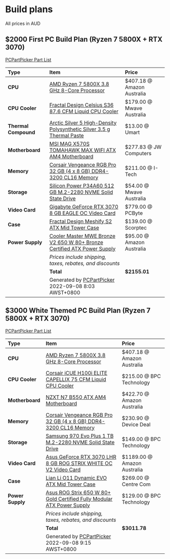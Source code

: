 # Build plans
All prices in AUD
## $2000 First PC Build Plan (Ryzen 7 5800X + RTX 3070)
[PCPartPicker Part List](https://au.pcpartpicker.com/list/rRFJNc)

| Type                 | Item                                                                                                                                                                                                           | Price                      |
|:-------------------- |:-------------------------------------------------------------------------------------------------------------------------------------------------------------------------------------------------------------- |:-------------------------- |
| **CPU**              | [AMD Ryzen 7 5800X 3.8 GHz 8-Core Processor](https://au.pcpartpicker.com/product/qtvqqs/amd-ryzen-7-5800x-38-ghz-8-core-processor-100-100000063wof)                                                            | $407.18 @ Amazon Australia |
| **CPU Cooler**       | [Fractal Design Celsius S36 87.6 CFM Liquid CPU Cooler](https://au.pcpartpicker.com/product/NMtWGX/fractal-design-celsius-s36-876-cfm-liquid-cpu-cooler-fd-wcu-celsius-s36-bk)                                 | $179.00 @ Mwave Australia  |
| **Thermal Compound** | [Arctic Silver 5 High-Density Polysynthetic Silver 3.5 g Thermal Paste](https://au.pcpartpicker.com/product/6RrG3C/arctic-silver-thermal-paste-as535g)                                                         | $13.00 @ Umart             |
| **Motherboard**      | [MSI MAG X570S TOMAHAWK MAX WIFI ATX AM4 Motherboard](https://au.pcpartpicker.com/product/9BGbt6/msi-mag-x570s-tomahawk-max-wifi-atx-am4-motherboard-mag-x570s-tomahawk-max-wifi)                              | $277.83 @ JW Computers     |
| **Memory**           | [Corsair Vengeance RGB Pro 32 GB (4 x 8 GB) DDR4-3200 CL16 Memory](https://au.pcpartpicker.com/product/3yQG3C/corsair-vengeance-rgb-pro-32gb-4-x-8gb-ddr4-3200-memory-cmw32gx4m4c3200c16)                      | $211.00 @ I-Tech           |
| **Storage**          | [Silicon Power P34A60 512 GB M.2-2280 NVME Solid State Drive](https://au.pcpartpicker.com/product/94gQzy/silicon-power-p34a60-512-gb-m2-2280-nvme-solid-state-drive-sp512gbp34a60m28)                          | $54.00 @ Mwave Australia   |
| **Video Card**       | [Gigabyte GeForce RTX 3070 8 GB EAGLE OC Video Card](https://au.pcpartpicker.com/product/ktvqqs/gigabyte-geforce-rtx-3070-8-gb-eagle-oc-video-card-gv-n3070eagle-oc-8gd)                                       | $779.00 @ PCByte           |
| **Case**             | [Fractal Design Meshify S2 ATX Mid Tower Case](https://au.pcpartpicker.com/product/mMkj4D/fractal-design-meshify-s2-black-tg-atx-mid-tower-case-fd-ca-mesh-s2-bko-tgl)                                         | $139.00 @ Scorptec         |
| **Power Supply**     | [Cooler Master MWE Bronze V2 650 W 80+ Bronze Certified ATX Power Supply](https://au.pcpartpicker.com/product/qJpmP6/cooler-master-mwe-bronze-v2-650-w-80-bronze-certified-atx-power-supply-mpe-6501-acaab-us) | $95.00 @ Amazon Australia  |
|                      | *Prices include shipping, taxes, rebates, and discounts*                                                                                                                                                       |                            |
|                      | **Total**                                                                                                                                                                                                      | **$2155.01**               |
|                      | Generated by [PCPartPicker](https://pcpartpicker.com) 2022-09-08 8:03 AWST+0800                                                                                                                               |                            |

## $3000 White Themed PC Build Plan (Ryzen 7 5800X + RTX 3070)
[PCPartPicker Part List](https://au.pcpartpicker.com/list/R3hnNc)

| Type             | Item                                                                                                                                                                                                         | Price                       |
|:---------------- |:------------------------------------------------------------------------------------------------------------------------------------------------------------------------------------------------------------ |:--------------------------- |
| **CPU**          | [AMD Ryzen 7 5800X 3.8 GHz 8-Core Processor](https://au.pcpartpicker.com/product/qtvqqs/amd-ryzen-7-5800x-38-ghz-8-core-processor-100-100000063wof)                                                          | $407.18 @ Amazon Australia  |
| **CPU Cooler**   | [Corsair iCUE H100i ELITE CAPELLIX 75 CFM Liquid CPU Cooler](https://au.pcpartpicker.com/product/99Tp99/corsair-icue-h100i-elite-capellix-75-cfm-liquid-cpu-cooler-cw-9060050-ww)                            | $215.00 @ BPC Technology    |
| **Motherboard**  | [NZXT N7 B550 ATX AM4 Motherboard](https://au.pcpartpicker.com/product/KnLFf7/nzxt-n7-b550-atx-am4-motherboard-n7-b55xt-w1)                                                                                  | $422.70 @ Amazon Australia  |
| **Memory**       | [Corsair Vengeance RGB Pro 32 GB (4 x 8 GB) DDR4-3200 CL16 Memory](https://au.pcpartpicker.com/product/vZrmP6/corsair-vengeance-rgb-pro-32gb-4-x-8gb-ddr4-3200-memory-cmw32gx4m4c3200c16w)                   | $230.90 @ Device Deal       |
| **Storage**      | [Samsung 970 Evo Plus 1 TB M.2-2280 NVME Solid State Drive](https://au.pcpartpicker.com/product/Zxw7YJ/samsung-970-evo-plus-1-tb-m2-2280-nvme-solid-state-drive-mz-v7s1t0bam)                                | $149.00 @ BPC Technology    |
| **Video Card**   | [Asus GeForce RTX 3070 LHR 8 GB ROG STRIX WHITE OC V2 Video Card](https://au.pcpartpicker.com/product/v4jBD3/asus-geforce-rtx-3070-lhr-8-gb-rog-strix-white-oc-v2-video-card-rog-strix-rtx3070-o8g-white-v2) | $1189.00 @ Amazon Australia |
| **Case**         | [Lian Li O11 Dynamic EVO ATX Mid Tower Case](https://au.pcpartpicker.com/product/4cPQzy/lian-li-o11-dynamic-evo-atx-mid-tower-case-pc-o11dew)                                                                | $269.00 @ Centre Com        |
| **Power Supply** | [Asus ROG Strix 650 W 80+ Gold Certified Fully Modular ATX Power Supply](https://au.pcpartpicker.com/product/DRVG3C/asus-rog-strix-650-w-80-gold-certified-fully-modular-atx-power-supply-rog-strix-650g)    | $129.00 @ BPC Technology    |
|                  | *Prices include shipping, taxes, rebates, and discounts*                                                                                                                                                     |                             |
|                  | **Total**                                                                                                                                                                                                    | **$3011.78**                |
|                  | Generated by [PCPartPicker](https://pcpartpicker.com) 2022-09-08 9:15 AWST+0800                                                                                                                             |                             |
